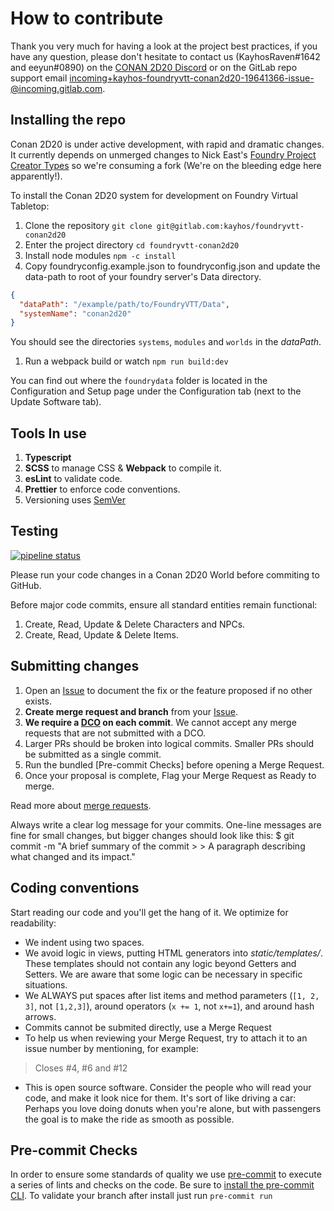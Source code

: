 # How to contribute

Thank you very much for having a look at the project best practices, if you have any question, please don't hesitate to contact us (KayhosRaven#1642 and eeyun#0890) on the [CONAN 2D20 Discord](https://discord.gg/hhbpSrtAu9) or on the GitLab repo support email [incoming+kayhos-foundryvtt-conan2d20-19641366-issue-@incoming.gitlab.com](mailto:incoming+kayhos-foundryvtt-conan2d20-19641366-issue-@incoming.gitlab.com).

## Installing the repo

Conan 2D20 is under active development, with rapid and dramatic changes. It currently depends on unmerged changes to Nick East's [Foundry Project Creator Types](https://gitlab.com/foundry-projects/foundry-pc/foundry-pc-typesTo) so we're consuming a fork (We're on the bleeding edge here apparently!).

To install the Conan 2D20 system for development on Foundry Virtual Tabletop:

1. Clone the repository `git clone git@gitlab.com:kayhos/foundryvtt-conan2d20`
1. Enter the project directory `cd foundryvtt-conan2d20`
1. Install node modules `npm -c install`
1. Copy foundryconfig.example.json to foundryconfig.json and update the data-path to root of your foundry server's Data directory.

```json
{
  "dataPath": "/example/path/to/FoundryVTT/Data",
  "systemName": "conan2d20"
}
```

You should see the directories `systems`, `modules` and `worlds` in the _dataPath_.

1. Run a webpack build or watch `npm run build:dev`

You can find out where the `foundrydata` folder is located in the Configuration and Setup page under the Configuration tab (next to the Update Software tab).

## Tools In use

1. **Typescript**
1. **SCSS** to manage CSS & **Webpack** to compile it.
1. **esLint** to validate code.
1. **Prettier** to enforce code conventions.
1. Versioning uses [SemVer](https://semver.org/)

## Testing

[![pipeline status](https://gitlab.com/kayhos/foundryvtt-conan2d20/badges/master/pipeline.svg)](https://gitlab.com/kayhos/foundryvtt-conan2d20/-/commits/master)

Please run your code changes in a Conan 2D20 World before commiting to GitHub.

Before major code commits, ensure all standard entities remain functional:

1. Create, Read, Update & Delete Characters and NPCs.
1. Create, Read, Update & Delete Items.

## Submitting changes

1. Open an [Issue](https://gitlab.com/kayhos/foundryvtt-conan2d20/-/issues/new) to document the fix or the feature proposed if no other exists.
1. **Create merge request and branch** from your [Issue](https://gitlab.com/kayhos/foundryvtt-conan2d20/-/issues/).
1. **We require a [DCO](https://developercertificate.org/) on each commit**. We cannot accept any merge requests that are not submitted with a DCO.
1. Larger PRs should be broken into logical commits. Smaller PRs should be submitted as a single commit.
1. Run the bundled [Pre-commit Checks] before opening a Merge Request.
1. Once your proposal is complete, Flag your Merge Request as Ready to merge.

Read more about [merge requests](https://docs.gitlab.com/ee/user/project/merge_requests/).

Always write a clear log message for your commits. One-line messages are fine for small changes, but bigger changes should look like this:
$ git commit -m "A brief summary of the commit > > A paragraph describing what changed and its impact."

## Coding conventions

Start reading our code and you'll get the hang of it. We optimize for readability:

- We indent using two spaces.
- We avoid logic in views, putting HTML generators into _static/templates/_. These templates should not contain any logic beyond Getters and Setters. We are aware that some logic can be necessary in specific situations.
- We ALWAYS put spaces after list items and method parameters (`[1, 2, 3]`, not `[1,2,3]`), around operators (`x += 1`, not `x+=1`), and around hash arrows.
- Commits cannot be submited directly, use a Merge Request
- To help us when reviewing your Merge Request, try to attach it to an issue number by mentioning, for example:

> Closes #4, #6 and #12

- This is open source software. Consider the people who will read your code, and make it look nice for them. It's sort of like driving a car: Perhaps you love doing donuts when you're alone, but with passengers the goal is to make the ride as smooth as possible.

## Pre-commit Checks

In order to ensure some standards of quality we use [pre-commit](https://pre-commit.com/) to execute a series of lints and checks on the code. Be sure to [install the pre-commit CLI](https://pre-commit.com/#installation). To validate your branch after install just run `pre-commit run`
